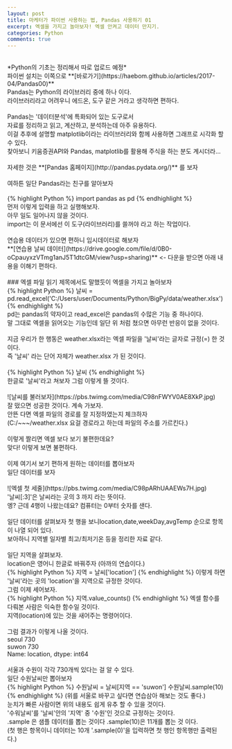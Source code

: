 ```yaml
---
layout: post
title: 마케터가 파이썬 사용하는 법, Pandas 사용하기 01
excerpt: 엑셀을 가지고 놀아보자! 엑셀 안켜고 데이터 만지기.
categories: Python
comments: true
---
```

<br>
*Python의 기초는 정리해서 따로 업로드 예정*<br>
파이썬 설치는 이쪽으로 **[바로가기](https://haebom.github.io/articles/2017-04/Pandas00)**
<br>
Pandas는 Python의 라이브러리 중에 하나 이다.<br>
라이브러리라고 어려우니 에드온, 도구 같은 거라고 생각하면 편하다.<br>
<br>
Pandas는 '데이터분석'에 특화되어 있는 도구로서<br>
자료를 정리하고 읽고, 계산하고, 분석하는데 아주 유용하다.<br>
이걸 추후에 설명할 matplotlib이라는 라이브러리와 함께 사용하면 그래프로 시각화 할 수 있다.<br>
찾아보니 키움증권API와 Pandas, matplotlib를 활용해 주식을 하는 분도 계시더라...<br>
<br>
자세한 것은 **[Pandas 홈페이지](http://pandas.pydata.org/)** 를 보자<br>
<br>
여하튼 일단 Pandas라는 친구를 알아보자<br>
<br>
{% highlight Python %}
import pandas as pd
{% endhighlight %}
<br>
먼저 이렇게 입력을 하고 실행해보자.<br>
아무 일도 일어나지 않을 것이다.<br>
import는 이 문서에선 이 도구(라이브러리)를 쓸꺼야 라고 하는 작업이다.<br>
<br>
연습용 데이터가 있으면 편하니 임시데이터로 해보자<br>
**[연습용 날씨 데이터](https://drive.google.com/file/d/0B0-oCpauyxzVTmg1anJ5T1dtcGM/view?usp=sharing)** <- 다운을 받으면 아래 내용을 이해기 편하다.<br>
<br>
### 엑셀 파일 읽기
제목에서도 말했듯이 엑셀을 가지고 놀아보자
<br>
{% highlight Python %}
날씨 = pd.read_excel('C:/Users/user/Documents/Python/BigPy/data/weather.xlsx')
{% endhighlight %}
<br>
pd는 pandas의 약자이고 read_excel은 pandas의 수많은 기능 중 하나이다.<br>
말 그대로 엑셀을 읽어오는 기능인데 일단 위 처럼 쳤으면 아무런 반응이 없을 것이다.<br>
<br>
지금 우리가 한 행동은 weather.xlsx라는 엑셀 파일을 '날씨'라는 글자로 규정(=) 한 것이다.<br>
즉 '날씨' 라는 단어 자체가 weather.xlsx 가 된 것이다.<br>
<br>
{% highlight Python %}
날씨
{% endhighlight %}
<br>
한글로 '날씨'라고 쳐보자 그럼 이렇게 뜰 것이다.<br>
<br>
![날씨를 불러보자](https://pbs.twimg.com/media/C98nFWYV0AE8XkP.jpg)
<br>
잘 떴으면 성공한 것이다. 계속 가보자.<br>
안뜬 다면 엑셀 파일의 경로를 잘 지정하였는지 체크하자<br>
(C:/~~~/weather.xlsx 요걸 경로라고 하는데 파일의 주소를 가르킨다.)<br>
<br>
이렇게 짤리면 엑셀 보다 보기 불편한데요?<br>
맞다! 이렇게 보면 불편하다.<br>
<br>
이제 여기서 보기 편하게 원하는 데이터를 뽑아보자<br>
일단 데이터를 보자<br>
<br>
![엑셀 첫 세줄](https://pbs.twimg.com/media/C98pARhUAAEWs7H.jpg)
<br>
'날씨[:3]'은 날씨라는 곳의 3 까지 라는 뜻이다.<br>
엥? 근데 4행이 나왔는데요? 컴퓨터는 0부터 숫자를 샌다.<br>
<br>
일단 데이터를 살펴보자 첫 행을 보니location,date,weekDay,avgTemp 순으로 항목이 나열 되어 있다.<br>
보아하니 지역별 일자별 최고/최저기온 등을 정리한 자료 같다.<br>
<br>
일단 지역을 살펴보자.<br>
location은 영어니 한글로 바꿔주자 (아까의 연습이다.)<br>
{% highlight Python %}
지역 = 날씨['location']
{% endhighlight %}
이렇게 하면 '날씨'라는 곳의 'location'을 지역으로 규정한 것이다.<br>
그럼 이제 세어보자.<br>
{% highlight Python %}
지역.value_counts()
{% endhighlight %}
엑셀 함수를 다뤄본 사람은 익숙한 함수일 것이다.<br>
지역(location)에 있는 것을 새어주는 명령어이다.<br>
<br>
그럼 결과가 이렇게 나올 것이다.<br>
seoul    730<br>
suwon    730<br>
Name: location, dtype: int64<br>
<br>
서울과 수원이 각각 730개씩 있다는 걸 알 수 있다.<br>
일단 수원날씨만 뽑아보자<br>
{% highlight Python %}
수원날씨 = 날씨[지역 == 'suwon']
수원날씨.sample(10)
{% endhighlight %}
(위를 서울로 바꾸고 싶다면 연습삼아 해보는 것도 좋다.)<br>
눈치가 빠른 사람이면 위의 내용도 쉽게 유추 할 수 있을 것이다.<br>
'수워날씨'를 '날씨'안의 '지역' 중 '수원'인 것으로 규정하는 것이다.<br>
.sample 은 샘플 데이터를 뽑는 것이다 .sample(10)은 11개를 뽑는 것 이다.<br>
(첫 행은 항목이니 데이터는 10개 '.sample(0)'을 입력하면 첫 행인 항목행만 출력된다.)<br>
<br>
